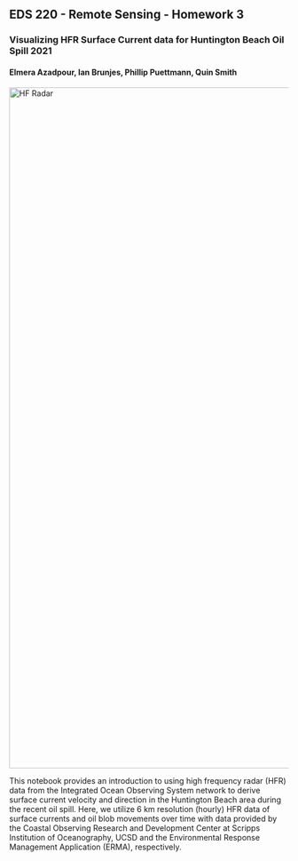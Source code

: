 ## EDS 220 - Remote Sensing - Homework 3
### Visualizing HFR Surface Current data for Huntington Beach Oil Spill 2021
#### Elmera Azadpour, Ian Brunjes, Phillip Puettmann, Quin Smith

<img width="1226" alt="HF Radar" src="https://user-images.githubusercontent.com/69014273/142695083-f95f439d-c9e1-4230-9120-de5bae4562b9.png">

This notebook provides an introduction to using high frequency radar (HFR) data from the Integrated Ocean Observing System network to derive surface current velocity and direction in the Huntington Beach area during the recent oil spill. Here, we utilize 6 km resolution (hourly) HFR data of surface currents and oil blob movements over time with data provided by the Coastal Observing Research and Development Center at Scripps Institution of Oceanography, UCSD and the Environmental Response Management Application (ERMA), respectively. 
